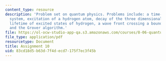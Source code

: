 ```yaml
---
content_type: resource
description: 'Problem set on quantum physics. Problems include: a time-dependent two-state
  system, excitation of a hydrogen atom, decay of the three dimensional harmonic oscillator,
  lifetime of excited states of hydrogen, a wave front crossing a bound particle,
  and the Grover algorithm.'
file: https://ol-ocw-studio-app-qa.s3.amazonaws.com/courses/8-06-quantum-physics-iii-spring-2005/83cd18d5b63d7f4decd7175f7ec3f45b_opt_prob_10.pdf
file_type: application/pdf
resourcetype: Document
title: Assignment 10
uid: 83cd18d5-b63d-7f4d-ecd7-175f7ec3f45b
---
```

